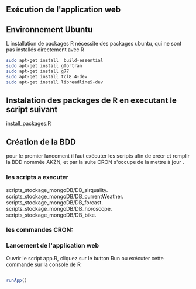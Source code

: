 ## Exécution de l'application web

## Environnement Ubuntu 
L installation de packages R nécessite des packages ubuntu, qui ne sont pas installés directement avec R

```bash
sudo apt-get install  build-essential
sudo apt-get install gfortran
sudo apt-get install g77
sudo apt-get install tcl8.4-dev
sudo apt-get install libreadline5-dev
```
## Instalation des packages de R en executant le script suivant
install_packages.R

## Création de la BDD
pour le premier lancement il faut exécuter les scripts afin de créer et remplir la BDD nommée AKZN, et par la suite CRON s'occupe de la mettre à jour .
### les scripts a executer 
scripts_stockage_mongoDB/DB_airquality.
scripts_stockage_mongoDB/DB_currentWeather.
scripts_stockage_mongoDB/DB_forcast.
scripts_stockage_mongoDB/DB_horoscope.
scripts_stockage_mongoDB/DB_bike.
### les commandes CRON:


### Lancement de l'application web 
Ouvrir le script app.R, cliquez sur le button Run ou exécuter cette commande sur la console de R
```R

runApp()

```
